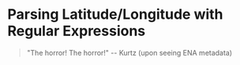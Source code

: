 # Parsing Latitude/Longitude with Regular Expressions

> "The horror! The horror!" -- Kurtz (upon seeing ENA metadata)
